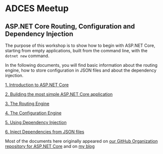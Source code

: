 ADCES Meetup
============
ASP.NET Core Routing, Configuration and Dependency Injection
-----------------------------------------------------------

The purpose of this workshop is to show how to begin with ASP.NET Core, starting from empty applications, built from the command line, with the `dotnet new` command.

In the following documents, you will find basic information about the routing engine, how to store configuration in JSON files and about the dependency injection.

[1. Introduction to ASP.NET Core](docs/aspnet-core-introduction.md)

[2. Building the most simple ASP.NET Core application](https://radu-matei.github.io/blog/aspnet-core-startup/)

[3. The Routing Engine](docs/routing.md)

[4. The Configuration Engine](docs/configuration.md)

[5. Using Dependency Injection](docs/configuration-dependency-injection.md)

[6. Inject Dependencies from JSON files](docs/inject-json-dependencies.md)

Most of the documents here originally appeared on [our GitHub Organization repository for ASP.NET Core](https://github.com/microsoft-dx/aspnet-core-fundamentals) and on [my blog](https://radu-matei.github.io/blog/)